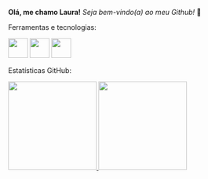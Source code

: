 **Olá, me chamo Laura!**
*Seja bem-vindo(a) ao meu Github!* 👋

Ferramentas e tecnologias:

<img src="https://cdn.jsdelivr.net/gh/devicons/devicon@latest/icons/python/python-original.svg" width="40" height="40"/>

<img src="https://cdn.jsdelivr.net/gh/devicons/devicon@latest/icons/selenium/selenium-original.svg" width="40" height="40"/>
          
<img src="https://cdn.jsdelivr.net/gh/devicons/devicon@latest/icons/azuresqldatabase/azuresqldatabase-original.svg" width="40" height="40" />
          
          
Estatísticas GitHub:

<div>
<a href="https://github.com/laurabonilha">
<img loading="lazy" height="180em" src="https://github-readme-stats.vercel.app/api/top-langs/?username=laurabonilha&layout=compact&langs_count=7&theme=dracula"/>
<img loading="lazy" height="180em" src="https://github-readme-stats.vercel.app/api?username=laurabonilha&show_icons=true&theme=dracula&include_all_commits=true&count_private=true"/>
</div>
<!--
**laurabonilha/laurabonilha** is a ✨ _special_ ✨ repository because its `README.md` (this file) appears on your GitHub profile.

Here are some ideas to get you started:

- 🔭 I’m currently working on ...
- 🌱 I’m currently learning ...
- 👯 I’m looking to collaborate on ...
- 🤔 I’m looking for help with ...
- 💬 Ask me about ...
- 📫 How to reach me: ...
- 😄 Pronouns: ...
- ⚡ Fun fact: ...
-->
